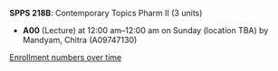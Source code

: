**SPPS 218B**: Contemporary Topics Pharm II (3 units)

- **A00** (Lecture) at 12:00 am–12:00 am on Sunday (location TBA) by Mandyam, Chitra (A09747130)

[Enrollment numbers over time](./SPPS218B.tsv)

